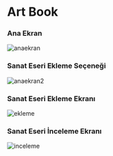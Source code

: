 # Art Book
### Ana Ekran
![anaekran](https://github.com/user-attachments/assets/399e7da1-51c6-40ea-b539-47cc3a7e35d1)
### Sanat Eseri Ekleme Seçeneği
![anaekran2](https://github.com/user-attachments/assets/885eb427-33f7-434a-b057-a012618d3eef)
### Sanat Eseri Ekleme Ekranı
![ekleme](https://github.com/user-attachments/assets/fd510ea6-064d-4b39-8636-042b95a4b272)
### Sanat Eseri İnceleme Ekranı
![inceleme](https://github.com/user-attachments/assets/30eb15e1-52ad-4eb6-96dd-124a21dc3c83)
